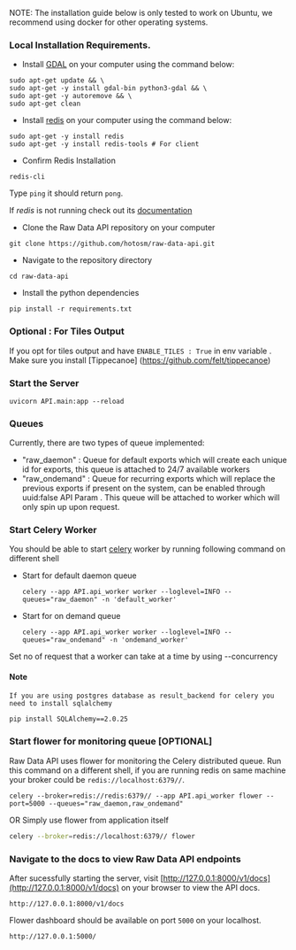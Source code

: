 NOTE: The installation guide below is only tested to work on Ubuntu, we recommend using docker for other operating systems.

### Local Installation Requirements.

- Install [GDAL](https://gdal.org/index.html) on your computer using the command below:

```
sudo apt-get update && \
sudo apt-get -y install gdal-bin python3-gdal && \
sudo apt-get -y autoremove && \
sudo apt-get clean

```

- Install [redis](https://redis.io/docs/getting-started/installation/) on your computer using the command below:

```
sudo apt-get -y install redis
sudo apt-get -y install redis-tools # For client
```

- Confirm Redis Installation

```
redis-cli
```

Type `ping` it should return `pong`.

If _redis_ is not running check out its [documentation](https://redis.io/docs/getting-started/)

- Clone the Raw Data API repository on your computer

```
git clone https://github.com/hotosm/raw-data-api.git
```

- Navigate to the repository directory

```
cd raw-data-api
```

- Install the python dependencies

```
pip install -r requirements.txt
```

### Optional : For Tiles Output
If you opt for tiles output and have ```ENABLE_TILES : True``` in env variable . Make sure you install [Tippecanoe] (https://github.com/felt/tippecanoe)

### Start the Server

```
uvicorn API.main:app --reload
```

### Queues 

Currently, there are two types of queue implemented: 
- "raw_daemon" : Queue for default exports which will create each unique id for exports, this queue is attached to 24/7 available workers 
- "raw_ondemand" : Queue for recurring exports which will replace the previous exports if present on the system, can be enabled through uuid:false API Param . This queue will be attached to worker which will only spin up upon request. 

### Start Celery Worker

You should be able to start [celery](https://docs.celeryq.dev/en/stable/getting-started/first-steps-with-celery.html#running-the-celery-worker-server) worker by running following command on different shell

- Start for default daemon queue 
  ```
  celery --app API.api_worker worker --loglevel=INFO --queues="raw_daemon" -n 'default_worker'
  ```
- Start for on demand queue 
  ```
  celery --app API.api_worker worker --loglevel=INFO --queues="raw_ondemand" -n 'ondemand_worker'
  ```

Set no of request that a worker can take at a time by using --concurrency 

#### Note
`If you are using postgres database as result_backend for celery you need to install sqlalchemy`
```bash
pip install SQLAlchemy==2.0.25
```
### Start flower for monitoring queue [OPTIONAL]

Raw Data API uses flower for monitoring the Celery distributed queue. Run this command on a different shell, if you are running redis on same machine your broker could be `redis://localhost:6379//`.

```
celery --broker=redis://redis:6379// --app API.api_worker flower --port=5000 --queues="raw_daemon,raw_ondemand"
```

OR Simply use flower from application itself

```bash
celery --broker=redis://localhost:6379// flower
```

### Navigate to the docs to view Raw Data API endpoints

After sucessfully starting the server, visit [http://127.0.0.1:8000/v1/docs](http://127.0.0.1:8000/v1/docs) on your browser to view the API docs.

```
http://127.0.0.1:8000/v1/docs
```

Flower dashboard should be available on port `5000` on your localhost.

```
http://127.0.0.1:5000/
```
